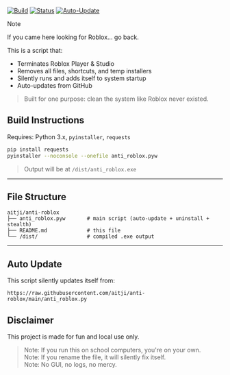 [![Build](https://img.shields.io/badge/build-pyinstaller%20--noconsole-blue)](https://www.pyinstaller.org/)
[![Status](https://img.shields.io/badge/status-active-critical)](https://github.com/aitji/anti-roblox)
[![Auto-Update](https://img.shields.io/badge/auto--update-enabled-success)](https://raw.githubusercontent.com/aitji/anti-roblox/main/anti_roblox.py)

> [!NOTE]
> If you came here looking for Roblox... go back.

This is a script that:
- Terminates Roblox Player & Studio
- Removes all files, shortcuts, and temp installers
- Silently runs and adds itself to system startup
- Auto-updates from GitHub

> Built for one purpose: clean the system like Roblox never existed.

## Build Instructions

Requires: Python 3.x, `pyinstaller`, `requests`

```bash
pip install requests
pyinstaller --noconsole --onefile anti_roblox.pyw
```

> Output will be at `/dist/anti_roblox.exe`

---

## File Structure

```
aitji/anti-roblox
├── anti_roblox.pyw       # main script (auto-update + uninstall + stealth)
├── README.md             # this file
└── /dist/                # compiled .exe output
```

---

## Auto Update

This script silently updates itself from:

```
https://raw.githubusercontent.com/aitji/anti-roblox/main/anti_roblox.py
```

## Disclaimer

This project is made for fun and local use only.

> Note: If you run this on school computers, you're on your own.  
> Note: If you rename the file, it will silently fix itself.  
> Note: No GUI, no logs, no mercy.